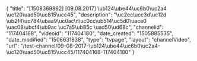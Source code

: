 {
    "title": "[1508369862] [09.08.2017] \ub124\ube44\uc6b0\uc2a4 \uc120\uad50\uc815\ucc45",
    "description": "\uc2ec\ucc3d\uc12d \ub2f4\uc784\ubaa9\uc0ac\n\uc0cc\ub514\uc5d0\uace0 \uac08\ubcf4\ub9ac \uc7a5\ub85c \uad50\ud68c",
    "channelid": "117404168",
    "videoid": "117404180",
    "date_created": "1505885535",
    "date_modified": "1506631838",
    "type": "tvpage",
    "layout": "channelVideo",
    "url": "\/test-channel\/09-08-2017-\ub124\ube44\uc6b0\uc2a4-\uc120\uad50\uc815\ucc45\/117404168-117404180"
}